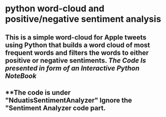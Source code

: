 # python word-cloud and positive/negative sentiment analysis
This is a simple word-cloud for Apple tweets using Python that builds a word cloud of most frequent words and filters the words to either positive or negative sentiments.
*The Code Is presented in form of an Interactive Python NoteBook*
----------------------------------------------------------------
**The code is under "NduatisSentimentAnalyzer" Ignore the "Sentiment Analyzer code part.
-----------------------------------------------------------------------------------------
